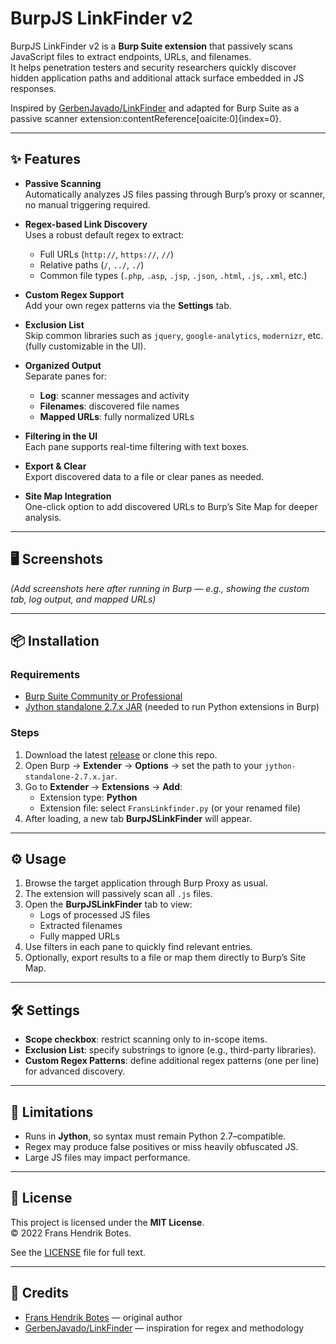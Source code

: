 # BurpJS LinkFinder v2

BurpJS LinkFinder v2 is a **Burp Suite extension** that passively scans JavaScript files to extract endpoints, URLs, and filenames.  
It helps penetration testers and security researchers quickly discover hidden application paths and additional attack surface embedded in JS responses.

Inspired by [GerbenJavado/LinkFinder](https://github.com/GerbenJavado/LinkFinder) and adapted for Burp Suite as a passive scanner extension:contentReference[oaicite:0]{index=0}.

---

## ✨ Features

- **Passive Scanning**  
  Automatically analyzes JS files passing through Burp’s proxy or scanner, no manual triggering required.

- **Regex-based Link Discovery**  
  Uses a robust default regex to extract:
  - Full URLs (`http://`, `https://`, `//`)
  - Relative paths (`/`, `../`, `./`)
  - Common file types (`.php`, `.asp`, `.jsp`, `.json`, `.html`, `.js`, `.xml`, etc.)

- **Custom Regex Support**  
  Add your own regex patterns via the **Settings** tab.

- **Exclusion List**  
  Skip common libraries such as `jquery`, `google-analytics`, `modernizr`, etc. (fully customizable in the UI).

- **Organized Output**  
  Separate panes for:
  - **Log**: scanner messages and activity  
  - **Filenames**: discovered file names  
  - **Mapped URLs**: fully normalized URLs

- **Filtering in the UI**  
  Each pane supports real-time filtering with text boxes.

- **Export & Clear**  
  Export discovered data to a file or clear panes as needed.

- **Site Map Integration**  
  One-click option to add discovered URLs to Burp’s Site Map for deeper analysis.

---

## 🖥️ Screenshots

*(Add screenshots here after running in Burp — e.g., showing the custom tab, log output, and mapped URLs)*

---

## 📦 Installation

### Requirements
- [Burp Suite Community or Professional](https://portswigger.net/burp)  
- [Jython standalone 2.7.x JAR](https://www.jython.org/download) (needed to run Python extensions in Burp)  

### Steps
1. Download the latest [release](https://github.com/your-username/JSLinkFinder_Burpv2/releases) or clone this repo.
2. Open Burp → **Extender** → **Options** → set the path to your `jython-standalone-2.7.x.jar`.
3. Go to **Extender** → **Extensions** → **Add**:
   - Extension type: **Python**
   - Extension file: select `FransLinkfinder.py` (or your renamed file)
4. After loading, a new tab **BurpJSLinkFinder** will appear.

---

## ⚙️ Usage

1. Browse the target application through Burp Proxy as usual.
2. The extension will passively scan all `.js` files.
3. Open the **BurpJSLinkFinder** tab to view:
   - Logs of processed JS files
   - Extracted filenames
   - Fully mapped URLs
4. Use filters in each pane to quickly find relevant entries.
5. Optionally, export results to a file or map them directly to Burp’s Site Map.

---

## 🛠️ Settings

- **Scope checkbox**: restrict scanning only to in-scope items.  
- **Exclusion List**: specify substrings to ignore (e.g., third-party libraries).  
- **Custom Regex Patterns**: define additional regex patterns (one per line) for advanced discovery.

---

## 🚧 Limitations

- Runs in **Jython**, so syntax must remain Python 2.7–compatible.
- Regex may produce false positives or miss heavily obfuscated JS.
- Large JS files may impact performance.

---

## 📜 License

This project is licensed under the **MIT License**.  
© 2022 Frans Hendrik Botes.  

See the [LICENSE](LICENSE) file for full text.  

---

## 🙏 Credits

- [Frans Hendrik Botes](https://github.com/InitRoot) — original author  
- [GerbenJavado/LinkFinder](https://github.com/GerbenJavado/LinkFinder) — inspiration for regex and methodology  
